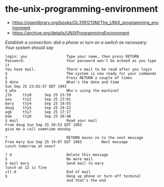 # the-unix-programming-environment
* https://openlibrary.org/books/OL3191213M/The_UNIX_programming_environment
* https://archive.org/details/UNIXProgrammingEnvironment

*Establish a connection: dial a phone or turn on a switch as necessary.  
Your system should say*
```
login: you                  Type your name, then press RETURN
Password:                   Your password won't be echoed as you type it
You have mail.              There's mail to be read after you login
$                           The system is now ready for your commands
$                           Press RETURN a couple of times
$ date                      What's the date and time
Sun Sep 25 23:02:57 EDT 1983
$ who                       Who's using the machine? 
jlb     tty0      Sep 25 13:59
you     tty2      Sep 25 23:01
mary    tty4      Sep 25 19:03
doug    tty5      Sep 25 19:22
egb     tty7      Sep 25 17:17
bob     tty8      Sep 25 20:48
$ mail                      Read your mail
From doug Sun Sep 25 20:53 EDT 1983
give me a call sometime monday

?                           RETURN moves on to the next message
From mary Sun Sep 25 19:07 EDT 1983         Next message
Lunch tomorrow at noon?

? d                         Delete this message
$                           No more mail
$ mail mary                 Send mail to mary
lunch at 12 is fine
ctl-d                       End of mail
$                           Hang up phone or turn off terminal
                            and that's the end
```
